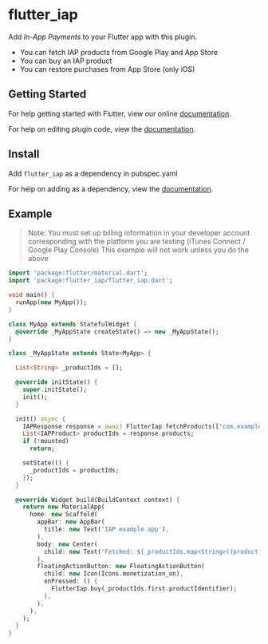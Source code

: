 # flutter_iap

Add _In-App Payments_ to your Flutter app with this plugin.

- You can fetch IAP products from Google Play and App Store
- You can buy an IAP product
- You can restore purchases from App Store (only iOS)

## Getting Started

For help getting started with Flutter, view our online
[documentation](https://flutter.io/).

For help on editing plugin code, view the [documentation](https://flutter.io/platform-plugins/#edit-code).

## Install

Add ```flutter_iap``` as a dependency in pubspec.yaml

For help on adding as a dependency, view the [documentation](https://flutter.io/using-packages/).

## Example

> Note: You must set up billing information in your developer account corresponding with the platform you are testing (iTunes Connect / Google Play Console)
> This example will not work unless you do the above

```dart
import 'package:flutter/material.dart';
import 'package:flutter_iap/flutter_iap.dart';

void main() {
  runApp(new MyApp());
}

class MyApp extends StatefulWidget {
  @override _MyAppState createState() => new _MyAppState();
}

class _MyAppState extends State<MyApp> {

  List<String> _productIds = [];

  @override initState() {
    super.initState();
    init();
  }

  init() async {
    IAPResponse response = await FlutterIap.fetchProducts(["com.example.testiap"]);
    List<IAPProduct> productIds = response.products;
    if (!mounted)
      return;

    setState(() {
      _productIds = productIds;
    });
  }

  @override Widget build(BuildContext context) {
    return new MaterialApp(
      home: new Scaffold(
        appBar: new AppBar(
          title: new Text('IAP example app'),
        ),
        body: new Center(
          child: new Text('Fetched: ${_productIds.map<String>((product) => "${product.productIdentifier}-${product.localizedPrice}").toList()}\n'),
        ),
        floatingActionButton: new FloatingActionButton(
          child: new Icon(Icons.monetization_on),
          onPressed: () {
            FlutterIap.buy(_productIds.first.productIdentifier);
          },
        ),
      ),
    );
  }
}
```
